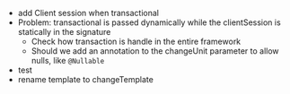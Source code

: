 - add Client session when transactional
- Problem: transactional is passed dynamically while the clientSession is statically in the signature
  - Check how transaction is handle in the entire framework
  - Should we add an annotation to the changeUnit parameter to allow nulls, like `@Nullable`
- test
- rename template to changeTemplate